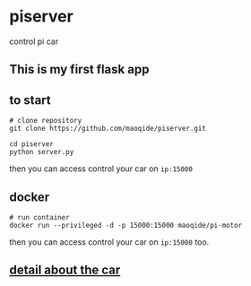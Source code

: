 # piserver
control pi car

## This is my first flask app

## to start
```shell
# clone repository
git clone https://github.com/maoqide/piserver.git

cd piserver
python server.py
```
then you can access control your car on `ip:15000`

## docker
```shell
# run container
docker run --privileged -d -p 15000:15000 maoqide/pi-motor
```
then you can access control your car on `ip:15000` too.

## [detail about the car](./doc/Pi-Motor.md)

